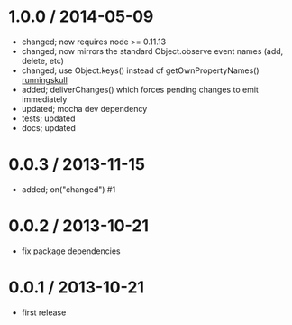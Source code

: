 
1.0.0 / 2014-05-09
==================

 * changed; now requires node >= 0.11.13
 * changed; now mirrors the standard Object.observe event names (add, delete, etc)
 * changed; use Object.keys() instead of getOwnPropertyNames() [runningskull](https://github.com/runningskull)
 * added; deliverChanges() which forces pending changes to emit immediately
 * updated; mocha dev dependency
 * tests; updated
 * docs; updated

0.0.3 / 2013-11-15
==================

 * added; on("changed") #1

0.0.2 / 2013-10-21
==================

 * fix package dependencies

0.0.1 / 2013-10-21
==================

 * first release
